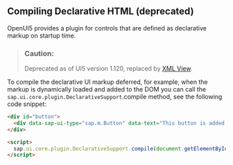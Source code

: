 <!-- loio91f1454b6f4d1014b6dd926db0e91070 -->

## Compiling Declarative HTML \(deprecated\)

OpenUI5 provides a plugin for controls that are defined as declarative markup on startup time.

> ### Caution:  
> Deprecated as of UI5 version 1.120, replaced by [XML View](xml-view-91f2928.md).

To compile the declarative UI markup deferred, for example, when the markup is dynamically loaded and added to the DOM you can call the `sap.ui.core.plugin.DeclarativeSupport`.compile method, see the following code snippet:

```html
<div id="button">
  <div data-sap-ui-type="sap.m.Button" data-text="This button is added dynamically"></div>
</div>

<script>
  sap.ui.core.plugin.DeclarativeSupport.compile(document.getElementById("button"));
</script>
```

